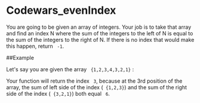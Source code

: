 # Codewars_evenIndex

You are going to be given an array of integers. Your job is to take that array and find an index N where the sum of the integers to the left of N is equal to the sum of the integers to the right of N. If there is no index that would make this happen, return ``` -1```.

##Example

Let's say you are given the array ``` {1,2,3,4,3,2,1}``` : 

Your function will return the index ``` 3```, because at the 3rd position of the array, the sum of left side of the index (``` {1,2,3}```) and the sum of the right side of the index (``` {3,2,1}```) both equal ``` 6```.
